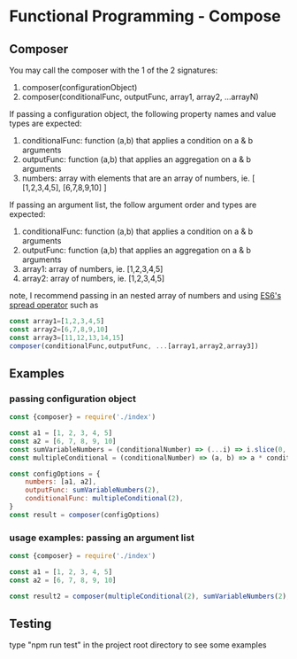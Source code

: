 # Functional Programming - Compose
## Composer

You may call the composer with the 1 of the 2 signatures:
1. composer(configurationObject)
2. composer(conditionalFunc, outputFunc, array1, array2, ...arrayN)

If passing a configuration object, the following property names and value types are expected:
1. conditionalFunc: function (a,b) that applies a condition on a & b arguments
2. outputFunc: function (a,b) that applies an aggregation on a & b arguments
3. numbers: array with elements that are an array of numbers, ie. [ [1,2,3,4,5], [6,7,8,9,10] ]

If passing an argument list, the follow argument order and types are expected:
1. conditionalFunc: function (a,b) that applies a condition on a & b arguments
2. outputFunc: function (a,b) that applies an aggregation on a & b arguments
3. array1: array of numbers, ie. [1,2,3,4,5]
4. array2: array of numbers, ie. [1,2,3,4,5]

note, I recommend passing in an nested array of numbers and using [ES6's spread operator](https://developer.mozilla.org/en-US/docs/Web/JavaScript/Reference/Operators/Spread_operator) such as
```javascript 1.8
const array1=[1,2,3,4,5]
const array2=[6,7,8,9,10]
const array3=[11,12,13,14,15]
composer(conditionalFunc,outputFunc, ...[array1,array2,array3])
```

## Examples
### passing configuration object
   
```javascript 1.8
const {composer} = require('./index')

const a1 = [1, 2, 3, 4, 5]
const a2 = [6, 7, 8, 9, 10]
const sumVariableNumbers = (conditionalNumber) => (...i) => i.slice(0, conditionalNumber).reduce((c, n) => c + n, 0)
const multipleConditional = (conditionalNumber) => (a, b) => a * conditionalNumber === b

const configOptions = {
    numbers: [a1, a2],
    outputFunc: sumVariableNumbers(2),
    conditionalFunc: multipleConditional(2),
}
const result = composer(configOptions)

```

### usage examples: passing an argument list
```javascript 1.8
const {composer} = require('./index')

const a1 = [1, 2, 3, 4, 5]
const a2 = [6, 7, 8, 9, 10]

const result2 = composer(multipleConditional(2), sumVariableNumbers(2), a1, a2)

```
## Testing
type "npm run test" in the project root directory to see some examples 